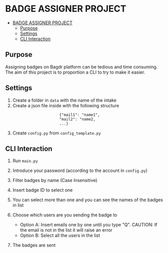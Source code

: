 # BADGE ASSIGNER PROJECT
- [BADGE ASSIGNER PROJECT](#badge-assigner-project)
  - [Purpose](#purpose)
  - [Settings](#settings)
  - [CLI Interaction](#cli-interaction)

## Purpose
Assigning badges on Bagdr platform can be tedious and time consuming. The aim of this project is to proportion a CLI to try to make it easier.

## Settings

1. Create a folder in `data` with the name of the intake
2. Create a json file inside with the following structure 
```
                        {"mail1": "name1",
                        "mail2": "name2,
                        ...}
```
3. Create `config.py` from `config_template.py`

## CLI Interaction

1. Run `main.py`
2. Introduce your password (according to the account in `config.py`)
3. Filter badges by name (Case Insensitive)
4. Insert badge ID to select one
5. You can select more than one and you can see the names of the badges in list
6. Choose which users are you sending the badge to
    
    - Option A: Insert emails one by one until you type "Q". CAUTION: If the email is not in the list it will raise an error
    - Option B: Select all the users in the list

7. The badges are sent